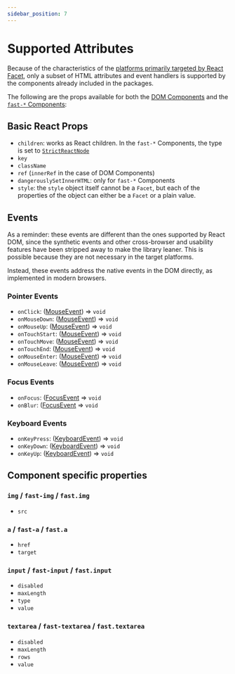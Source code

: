 ```yaml
---
sidebar_position: 7
---
```


# Supported Attributes

Because of the characteristics of the [platforms primarily targeted by React Facet](../goals#platform-characteristics), only a subset of HTML attributes and event handlers is supported by the components already included in the packages.

The following are the props available for both the [DOM Components](dom-components) and the [`fast-*` Components](fast-components):

## Basic React Props

- `children`: works as React children. In the `fast-*` Components, the type is set to [`StrictReactNode`](support-types#StrictReactNode)
- `key`
- `className`
- `ref` (`innerRef` in the case of DOM Components)
- `dangerouslySetInnerHTML`: only for `fast-*` Components
- `style`: the `style` object itself cannot be a `Facet`, but each of the properties of the object can either be a `Facet` or a plain value.

## Events

As a reminder: these events are different than the ones supported by React DOM, since the synthetic events and other cross-browser and usability features have been stripped away to make the library leaner. This is possible because they are not necessary in the target platforms.

Instead, these events address the native events in the DOM directly, as implemented in modern browsers.

### Pointer Events

- `onClick`: ([MouseEvent](https://developer.mozilla.org/en-US/docs/Web/API/MouseEvent)) => `void`
- `onMouseDown`: ([MouseEvent](https://developer.mozilla.org/en-US/docs/Web/API/MouseEvent)) => `void`
- `onMouseUp`: ([MouseEvent](https://developer.mozilla.org/en-US/docs/Web/API/MouseEvent)) => `void`
- `onTouchStart`: ([MouseEvent](https://developer.mozilla.org/en-US/docs/Web/API/MouseEvent)) => `void`
- `onTouchMove`: ([MouseEvent](https://developer.mozilla.org/en-US/docs/Web/API/MouseEvent)) => `void`
- `onTouchEnd`: ([MouseEvent](https://developer.mozilla.org/en-US/docs/Web/API/MouseEvent)) => `void`
- `onMouseEnter`: ([MouseEvent](https://developer.mozilla.org/en-US/docs/Web/API/MouseEvent)) => `void`
- `onMouseLeave`: ([MouseEvent](https://developer.mozilla.org/en-US/docs/Web/API/MouseEvent)) => `void`

### Focus Events

- `onFocus`: ([FocusEvent](https://developer.mozilla.org/en-US/docs/Web/API/FocusEvent) => `void`
- `onBlur`: ([FocusEvent](https://developer.mozilla.org/en-US/docs/Web/API/FocusEvent) => `void`

### Keyboard Events

- `onKeyPress`: ([KeyboardEvent](https://developer.mozilla.org/en-US/docs/Web/API/KeyboardEvent)) => `void`
- `onKeyDown`: ([KeyboardEvent](https://developer.mozilla.org/en-US/docs/Web/API/KeyboardEvent)) => `void`
- `onKeyUp`: ([KeyboardEvent](https://developer.mozilla.org/en-US/docs/Web/API/KeyboardEvent)) => `void`

## Component specific properties

### `img` / `fast-img` / `fast.img`

- `src`

### `a` / `fast-a` / `fast.a`

-	`href`
- `target`

### `input` / `fast-input` / `fast.input`

- `disabled`
- `maxLength`
- `type`
- `value`

### `textarea` / `fast-textarea` / `fast.textarea`

- `disabled`
- `maxLength`
- `rows`
- `value`
